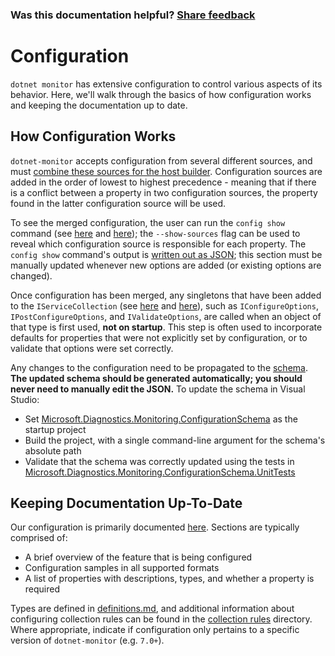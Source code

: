 ### Was this documentation helpful? [Share feedback](https://www.research.net/r/DGDQWXH?src=documentation%2FlearningPath%2Fconfiguration)

# Configuration

`dotnet monitor` has extensive configuration to control various aspects of its behavior. Here, we'll walk through the basics of how configuration works and keeping the documentation up to date.

## How Configuration Works

`dotnet-monitor` accepts configuration from several different sources, and must [combine these sources for the host builder](https://github.com/dotnet/dotnet-monitor/blob/ba8c36235943562581b666e74ef07954313eda56/src/Tools/dotnet-monitor/HostBuilder/HostBuilderHelper.cs#L46). Configuration sources are added in the order of lowest to highest precedence - meaning that if there is a conflict between a property in two configuration sources, the property found in the latter configuration source will be used.

To see the merged configuration, the user can run the `config show` command (see [here](https://github.com/dotnet/dotnet-monitor/blob/main/src/Tools/dotnet-monitor/Program.cs#L68) and [here](https://github.com/dotnet/dotnet-monitor/blob/main/src/Tools/dotnet-monitor/Commands/ConfigShowCommandHandler.cs)); the `--show-sources` flag can be used to reveal which configuration source is responsible for each property. The `config show` command's output is [written out as JSON](https://github.com/dotnet/dotnet-monitor/blob/ba8c36235943562581b666e74ef07954313eda56/src/Tools/dotnet-monitor/ConfigurationJsonWriter.cs); this section must be manually updated whenever new options are added (or existing options are changed).

Once configuration has been merged, any singletons that have been added to the `IServiceCollection` (see [here](https://github.com/dotnet/dotnet-monitor/blob/ba8c36235943562581b666e74ef07954313eda56/src/Tools/dotnet-monitor/ServiceCollectionExtensions.cs) and [here](https://github.com/dotnet/dotnet-monitor/blob/ba8c36235943562581b666e74ef07954313eda56/src/Tools/dotnet-monitor/Commands/CollectCommandHandler.cs#L80)), such as `IConfigureOptions`, `IPostConfigureOptions`, and `IValidateOptions`, are called when an object of that type is first used, **not on startup**. This step is often used to incorporate defaults for properties that were not explicitly set by configuration, or to validate that options were set correctly. 

Any changes to the configuration need to be propagated to the [schema](https://github.com/dotnet/dotnet-monitor/blob/ba8c36235943562581b666e74ef07954313eda56/documentation/schema.json). **The updated schema should be generated automatically; you should never need to manually edit the JSON.** To update the schema in Visual Studio:
* Set [Microsoft.Diagnostics.Monitoring.ConfigurationSchema](https://github.com/dotnet/dotnet-monitor/tree/386d6a2599c1ea6d99410c04a7f1878503fb0e95/src/Tests/Microsoft.Diagnostics.Monitoring.ConfigurationSchema) as the startup project
* Build the project, with a single command-line argument for the schema's absolute path
* Validate that the schema was correctly updated using the tests in [Microsoft.Diagnostics.Monitoring.ConfigurationSchema.UnitTests](https://github.com/dotnet/dotnet-monitor/tree/ba8c36235943562581b666e74ef07954313eda56/src/Tests/Microsoft.Diagnostics.Monitoring.ConfigurationSchema.UnitTests)

## Keeping Documentation Up-To-Date

Our configuration is primarily documented [here](https://github.com/dotnet/dotnet-monitor/tree/main/documentation/configuration). Sections are typically comprised of:
* A brief overview of the feature that is being configured
* Configuration samples in all supported formats
* A list of properties with descriptions, types, and whether a property is required

Types are defined in [definitions.md](https://github.com/dotnet/dotnet-monitor/blob/main/documentation/api/definitions.md), and additional information about configuring collection rules can be found in the [collection rules](https://github.com/dotnet/dotnet-monitor/blob/main/documentation/collectionrules) directory. Where appropriate, indicate if configuration only pertains to a specific version of `dotnet-monitor` (e.g. `7.0+`).
